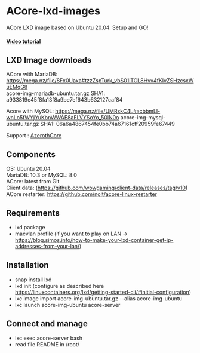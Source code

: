 # ACore-lxd-images
ACore LXD image based on Ubuntu 20.04. Setup and GO!

#### [Video tutorial](https://asciinema.org/a/404479)

## LXD Image downloads  
ACore with MariaDB: https://mega.nz/file/8Fx0Uaxa#tzzZspTurk_vbS01iTGL8Hvv4fKIvZSHzcsxWuEMqG8  
acore-img-mariadb-ubuntu.tar.gz SHA1: a933819e45f8fa13f8a9be7ef643b632127caf84

Acore with MySQL: https://mega.nz/file/UMRxkC4L#acbbmLl-wnLo5fWYjYuKbnWWAE8aFLVYSoYo_50lN0o
acore-img-mysql-ubuntu.tar.gz SHA1: 06a6a4867454fe0bb74a67161cff20959fe67449

Support : [AzerothCore](http://azerothcore.org)

## Components
OS: Ubuntu 20.04  
MariaDB: 10.3 or MySQL: 8.0  
ACore: latest from Git  
Client data: (https://github.com/wowgaming/client-data/releases/tag/v10)  
ACore restarter: https://github.com/nolt/acore-linux-restarter

## Requirements
- lxd package
- macvlan profile (if you want to play on LAN → https://blog.simos.info/how-to-make-your-lxd-container-get-ip-addresses-from-your-lan/)

## Installation
- snap install lxd
- lxd init (configure as described here https://linuxcontainers.org/lxd/getting-started-cli/#initial-configuration)
- lxc image import acore-img-ubuntu.tar.gz --alias acore-img-ubuntu
- lxc launch acore-img-ubuntu acore-server

## Connect and manage
- lxc exec acore-server bash
- read file README in /root/
